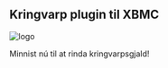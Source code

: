 
## Kringvarp plugin til XBMC ##


![logo](https://raw.github.com/dotfo/plugin.video.kringvarp/master/icon.png "Kringvarp Føroya")



Minnist nú til at rinda kringvarpsgjald!



